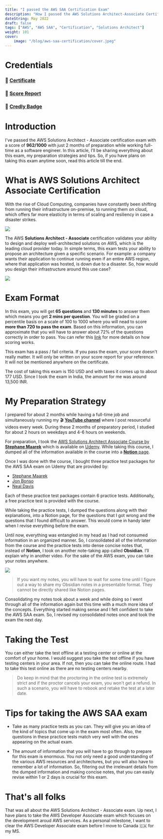 ```yaml
---
title: "I passed the AWS SAA Certification Exam"
description: "How I passed the AWS Solutions Architect-Associate Certification Exam"
dateString: May 2022       
draft: false
tags: ["AWS", "AWS SAA", "Certification", "Solutions Architect"]
weight: 101
cover:
    image: "/blog/aws-saa-certification/cover.jpeg"
---
```


# Credentials
### 🔗 [Certificate](https://drive.google.com/file/d/1NLGxG3-Id7lGUFL-SVhMl7mvWb9GYIxS/view?usp=sharing)

### 🔗 [Score Report](https://drive.google.com/file/d/1NMYJElDJ_Li5AVWTZlzh9DT2qmIi-1bG/view?usp=sharing)

### 🔗 [Credly Badge](https://www.credly.com/badges/dfc84bb4-75ab-449f-bdf5-4dc85eb12ad6/public_url)

# Introduction
I've passed the AWS Solutions Architect - Associate certification exam with a score of **962/1000** with just 2 months of preparation while working full-time as a software engineer. In this article, I’ll be sharing everything about this exam, my preparation strategies and tips. So, if you have plans on taking this exam anytime soon, read this article till the end. 

# What is AWS Solutions Architect Associate Certification
With the rise of Cloud Computing, companies have constantly been shifting from running their infrastructure on-premise, to running them on cloud, which offers far more elasticity in terms of scaling and resiliency in case a disaster strikes.

![](/blog/aws-saa-certification/img1.jpg)

The AWS **Solutions Architect - Associate** certification validates your ability to design and deploy well-architected solutions on AWS, which is the leading cloud provider today. In simple terms, this exam tests your ability to propose an architecture given a specific scenario. For example: a company wants their application to continue running even if an entire AWS region, where that application was hosted, is down due to a disaster. So, how would you design their infrastructure around this use case?

![](/blog/aws-saa-certification/img2.jpg)

# Exam Format
In this exam, you will get **65 questions** and **130 minutes** to answer them which means you get **2 mins per question**. You will be graded on a percentile basis on a scale of 100 to 1000 where you will nead to score **more than 720 to pass the exam**. Based on this information, you can approximate that you will have to answer about 72% of the questions correctly in order to pass. You can refer this [link](https://aws.amazon.com/blogs/training-and-certification/demystifying-your-aws-certification-exam-score/) for more details on how scoring works.

This exam has a pass / fail criteria. If you pass the exam, your score doesn't really matter. It will only be written on your score report for your reference. It will not be mentioned anywhere on the certificate. 

The cost of taking this exam is 150 USD and with taxes it comes up to about 177 USD. Since I took the exam in India, the amount for me was around 13,500 INR.

# My Preparation Strategy
I prepared for about 2 months while having a full-time job and simultaneously running my 🎬 [**YouTube channel**](https://www.youtube.com/c/AbdurRahmanKalim) where I post resourceful videos every week. During these 2 months of preparatory period, I studied for about 2 hours on weekdays and 4-6 hours on weekends.

For preparation, I took the [AWS Solutions Architect Associate Course by **Stephane Maarek**](https://www.udemy.com/course/aws-certified-solutions-architect-associate-saa-c02/) which is available on [Udemy](https://www.udemy.com/). While taking this course, I dumped all of the information available in the course into a [**Notion** page](https://arkalim.notion.site/Course-Notes-2591f803fd5642ddabc94c909fe37821). 

Once I was done with the course, I bought three practice test packages for the AWS SAA exam on Udemy that are provided by:
- [Stephane Maarek](https://www.udemy.com/course/practice-exams-aws-certified-solutions-architect-associate/)
- [Jon Bonso](https://www.udemy.com/course/aws-certified-solutions-architect-associate-amazon-practice-exams-saa-c03/)
- [Neal Davis](https://www.udemy.com/course/aws-certified-solutions-architect-associate-practice-tests-k/)

Each of these practice test packages contain 6 practice tests. Additionally, a free practice test is provided with the course.

While taking the practice tests, I dumped the questions along with their explanations, into a Notion page, for the questions that I got wrong and the questions that I found difficult to answer. This would come in handy later when I revise everything before the exam. 

Until now, everything was entangled in my head as I had not consumed information in an organized manner. So, I consolidated all of the information from the course and the practice tests into dense concise notes that, instead of **Notion**, I took on another note-taking app called **Obsidian**. I’ll explain why in another video. For the sake of the AWS exam, you can take your notes anywhere. 

![](/blog/aws-saa-certification/img3.jpg)

> If you want my notes, you will have to wait for some time until I figure out a way to share my Obsidian notes in a presentable format. They cannot be directly shared like Notion pages.

Consolidating my notes took about a week and while doing so I went through all of the information again but this time with a much more idea of the concepts. Everything started making sense and I felt confident to take the AWS SAA exam. So, I revised my consolidated notes once and took the exam the next day.

# Taking the Test
You can either take the test offline at a testing center or online at the comfort of your home. I would suggest you take the test offline if you have testing centers in your area. If not, then you can take the online route. I had to take this test online as there are no testing centers nearby. 

> Do keep in mind that the proctoring in the online test is extremely strict and if the proctor cancels your exam, you won't get a refund. In such a scenario, you will have to rebook and retake the test at a later date.

# Tips for taking the AWS SAA exam
- Take as many practice tests as you can. They will give you an idea of the kind of topics that come up in the exam most often. Also, the questions in these practice tests match very well with the ones appearing on the actual exam.

- The amount of information that you will have to go through to prepare for this exam is enormous. You not only need a good understanding of the various AWS resources and architectures, but you will also have to remember a lot of information. So, filtering out the irrelevant details from the dumped information and making concise notes, that you can easily revise within 1 or 2 days is crucial for this exam.

# That's all folks
That was all about the AWS Solutions Architect - Associate exam. Up next, I have plans to take the AWS Developer Associate exam which focuses on the development aroud AWS services. As a personal milestone, I want to clear the AWS Developer Associate exam before I move to Canada 🇨🇦 for my MS. 
